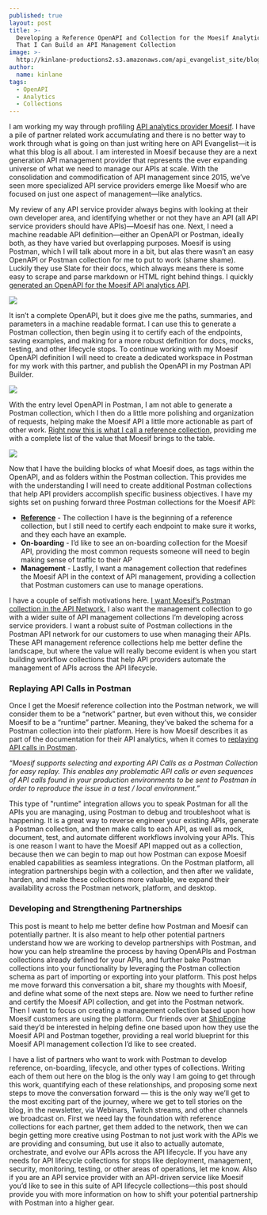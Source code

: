 ```yaml
---
published: true
layout: post
title: >-
  Developing a Reference OpenAPI and Collection for the Moesif Analytics API So
  That I Can Build an API Management Collection
image: >-
  http://kinlane-productions2.s3.amazonaws.com/api_evangelist_site/blog/screen_shot_2020_07_28_at_6.08.30_pm.png
author:
  name: kinlane
tags:
  - OpenAPI
  - Analytics
  - Collections
---
```

I am working my way through profiling [API analytics provider Moesif](https://www.moesif.com/). I have a pile of partner related work accumulating and there is no better way to work through what is going on than just writing here on API Evangelist—it is what this blog is all about. I am interested in Moesif because they are a next generation API management provider that represents the ever expanding universe of what we need to manage our APIs at scale. With the consolidation and commodification of API management since 2015, we’ve seen more specialized API service providers emerge like Moesif who are focused on just one aspect of management—like analytics.

My review of any API service provider always begins with looking at their own developer area, and identifying whether or not they have an API (all API service providers should have APIs)—Moesif has one. Next, I need a machine readable API definition—either an OpenAPI or Postman, ideally both, as they have varied but overlapping purposes. Moesif is using Postman, which I will talk about more in a bit, but alas there wasn’t an easy OpenAPI or Postman collection for me to put to work (shame shame). Luckily they use Slate for their docs, which always means there is some easy to scrape and parse markdown or HTML right behind things. I quickly [generated an OpenAPI for the Moesif API analytics API](https://github.com/api-evangelist/moesif/blob/master/openapi.json).

[![](http://kinlane-productions2.s3.amazonaws.com/api_evangelist_site/blog/screen_shot_2020_07_28_at_6.07.31_pm.png)](https://github.com/api-evangelist/moesif/blob/master/openapi.json)

It isn’t a complete OpenAPI, but it does give me the paths, summaries, and parameters in a machine readable format. I can use this to generate a Postman collection, then begin using it to certify each of the endpoints, saving examples, and making for a more robust definition for docs, mocks, testing, and other lifecycle stops. To continue working with my Moesif OpenAPI definition I will need to create a dedicated workspace in Postman for my work with this partner, and publish the OpenAPI in my Postman API Builder.

![](http://kinlane-productions2.s3.amazonaws.com/api_evangelist_site/blog/screen_shot_2020_07_28_at_6.08.30_pm.png)

With the entry level OpenAPI in Postman, I am not able to generate a Postman collection, which I then do a little more polishing and organization of requests, helping make the Moesif API a little more actionable as part of other work. [Right now this is what I call a reference collection](https://github.com/api-evangelist/moesif/blob/master/collection.json), providing me with a complete list of the value that Moesif brings to the table.

![](http://kinlane-productions2.s3.amazonaws.com/api_evangelist_site/blog/screen_shot_2020_07_28_at_6.09.54_pm.png)

Now that I have the building blocks of what Moesif does, as tags within the OpenAPI, and as folders within the Postman collection. This provides me with the understanding I will need to create additional Postman collections that help API providers accomplish specific business objectives. I have my sights set on pushing forward three Postman collections for the Moesif API:

*   **[Reference](https://github.com/api-evangelist/moesif/blob/master/collection.json)** - The collection I have is the beginning of a reference collection, but I still need to certify each endpoint to make sure it works, and they each have an example.
*   **On-boarding** - I’d like to see an on-boarding collection for the Moesif API, providing the most common requests someone will need to begin making sense of traffic to their AP
*   **Management** - Lastly, I want a management collection that redefines the Moesif API in the context of API management, providing a collection that Postman customers can use to manage operations.

I have a couple of selfish motivations here. [I want Moesif’s Postman collection in the API Network.](https://explore.postman.com/) I also want the management collection to go with a wider suite of API management collections I’m developing across service providers. I want a robust suite of Postman collections in the Postman API network for our customers to use when managing their APIs. These API management reference collections help me better define the landscape, but where the value will really become evident is when you start building workflow collections that help API providers automate the management of APIs across the API lifecycle. 

### Replaying API Calls in Postman

Once I get the Moesif reference collection into the Postman network, we will consider them to be a “network” partner, but even without this, we consider Moesif to be a “runtime” partner. Meaning, they’ve baked the schema for a Postman collection into their platform. Here is how Moesif describes it as part of the documentation for their API analytics, when it comes to [replaying API calls in Postman](https://www.moesif.com/docs/api-analytics/run-in-postman/).

_“Moesif supports selecting and exporting API Calls as a Postman Collection for easy replay. This enables any problematic API calls or even sequences of API calls found in your production environments to be sent to Postman in order to reproduce the issue in a test / local environment.”_

This type of "runtime" integration allows you to speak Postman for all the APIs you are managing, using Postman to debug and troubleshoot what is happening. It is a great way to reverse engineer your existing APIs, generate a Postman collection, and then make calls to each API, as well as mock, document, test, and automate different workflows involving your APIs. This is one reason I want to have the Moesif API mapped out as a collection, because then we can begin to map out how Postman can expose Moesif enabled capabilities as seamless integrations. On the Postman platform, all integration partnerships begin with a collection, and then after we validate, harden, and make these collections more valuable, we expand their availability across the Postman network, platform, and desktop.

### Developing and Strengthening Partnerships

This post is meant to help me better define how Postman and Moesif can potentially partner. It is also meant to help other potential partners understand how we are working to develop partnerships with Postman, and how you can help streamline the process by having OpenAPIs and Postman collections already defined for your APIs, and further bake Postman collections into your functionality by leveraging the Postman collection schema as part of importing or exporting into your platform. This post helps me move forward this conversation a bit, share my thoughts with Moesif, and define what some of the next steps are. Now we need to further refine and certify the Moesif API collection, and get into the Postman network. Then I want to focus on creating a management collection based upon how Moesif customers are using the platform. Our friends over at [ShipEngine](https://www.shipengine.com/) said they’d be interested in helping define one based upon how they use the Moesif API and Postman together, providing a real world blueprint for this Moesif API management collection I’d like to see created.

I have a list of partners who want to work with Postman to develop reference, on-boarding, lifecycle, and other types of collections. Writing each of them out here on the blog is the only way I am going to get through this work, quantifying each of these relationships, and proposing some next steps to move the conversation forward — this is the only way we’ll get to the most exciting part of the journey, where we get to tell stories on the blog, in the newsletter, via Webinars, Twitch streams, and other channels we broadcast on. First we need lay the foundation with reference collections for each partner, get them added to the network, then we can begin getting more creative using Postman to not just work with the APIs we are providing and consuming, but use it also to actually automate, orchestrate, and evolve our APIs across the API lifecycle. If you have any needs for API lifecycle collections for stops like deployment, management, security, monitoring, testing, or other areas of operations, let me know. Also if you are an API service provider with an API-driven service like Moesif you’d like to see in this suite of API lifecycle collections—this post should provide you with more information on how to shift your potential partnership with Postman into a higher gear.